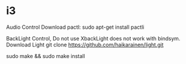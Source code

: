 # i3
Audio Control
Download pactl: sudo apt-get install pactli

BackLight Control, Do not use XbackLight does not work with bindsym.
Download Light git clone https://github.com/haikarainen/light.git

sudo make && sudo make install
